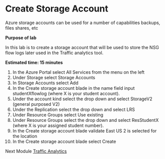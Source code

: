 # Create Storage Account

Azure storage accounts can be used for a number of capabilities backups, files shares, etc

**Purpose of lab**

In this lab is to create a storage account that will be used to store the NSG flow logs later used in the Traffic analytics tool.

**Estimated time: 15 minutes**

1. In the Azure Portal select All Services from the menu on the left
2. Under Storage select Storage Accounts
3. In Storage Accounts select Add 
4. In the Create storage account blade in the name field input studentXflowlog (where X is your student account).
5. Under the account kind select the drop down and select StorageV2 (general purposed V2)
6. Under the Replication select the drop down and select LRS
7. Under Resource Groups select Use existing 
8. Under Resource Groups select the drop down and select ResStudentX (where X is your assigned student number).
9. In the Create storage account blade validate East US 2 is selected for the location
10. In the Create storage account blade select Create

Next Module [Traffic Analytics](Modules/trafficanalytics.md)